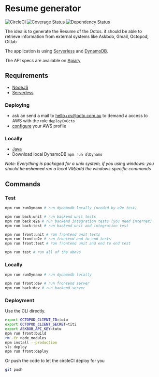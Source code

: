 # Resume generator


[![CircleCI](https://circleci.com/gh/octo-technology-downunder/octolog/tree/master.svg?style=svg)](https://circleci.com/gh/octo-technology-downunder/octolog/tree/master)
[![Coverage Status](https://coveralls.io/repos/github/octo-technology-downunder/octolog/badge.svg?branch=master)](https://coveralls.io/github/octo-technology-downunder/octolog?branch=master)
[![Dependency Status](https://gemnasium.com/badges/github.com/octo-technology-downunder/octolog.svg)](https://gemnasium.com/github.com/octo-technology-downunder/octolog)

The idea is to generate the Resume of the Octos.
it should be able to retrieve information from external systems like Askbob, Gmail, Octopod, Gitlab

The application is using [Serverless] and [DynamoDB](https://aws.amazon.com/dynamodb/).

The API specs are available on [Apiary](http://docs.octoprofile.apiary.io/)

## Requirements

 * [NodeJS](https://nodejs.org/)
 * [Serverless]

### Deploying

 * ask an send a mail to [hello+cv@octo.com.au](mailto:hello+cv@octo.com.au) to demand a access to AWS with the role `deployCvOcto`
 * [configure](http://docs.aws.amazon.com/cli/latest/userguide/cli-chap-getting-started.html) your AWS profile

### Locally

 * [Java](https://java.com/en/download/)
 * Download local DynamoDB `npm run dlDynamo`

_Note: Everything is packaged for a unix system, if you using windows: you should ~~be ashamed~~ run a local VM/add the windows specific commands_

## Commands

### Test

```sh
npm run runDynamo # run dynamodb locally (needed by e2e test)

npm run back:unit # run backend unit tests
npm run back:e2e # run backend integration tests (you need internet)
npm run back:test # run backend unit and integration test

npm run front:unit # run frontend unit tests
npm run front:e2e # run frontend end to end tests
npm run front:test # run frontend unit and end to end test

npm run test # run all of the above
```
### Locally

```sh
npm run runDynamo # run dynamodb locally

npm run front:dev # run frontend server
npm run back:dev # run backend server

```

### Deployment

Use the CLI directly.
```sh
export OCTOPOD_CLIENT_ID=toto
export OCTOPOD_CLIENT_SECRET=titi
export ASKBOB_API_KEY=tutu
npm run front:build
rm -fr node_modules
npm install --production
sls deploy
npm run front:deploy
```

Or push the code to let the circleCI deploy for you

```sh
git push
```


[Serverless]: https://serverless.com/
